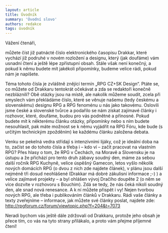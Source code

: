 ```yaml
---
layout: article
title: Úvodník
summary: 'Úvodní slovo'
authors: redakce
tags: úvodník
---
```


Vážení čtenáři, 

můžete číst již patnácté číslo elektronického časopisu Drakkar, které vychází již podruhé v novém rozložení a designu, který (jak doufáme) vám usnadní čtení a ještě lépe zpřístupní obsah. Stále však není konečný, a pokud k němu budete mít jakékoli připomínky, budeme velice rádi, pokud nám je napíšete. 

Téma tohoto čísla je zvláštně znějící termín „RPG CZ+SK Design“. Ptáte se, co můžete od Drakkaru tentokrát očekávat a zda se redaktoři konečně nezbláznili? Obě otázky jsou na místě, ale nakolik můžeme soudit, zcela při smyslech vám překládáme číslo, které se věnuje našemu (tedy českému a slovenskému) designu RPG a RPG fenoménu u nás jako takovému. Oslovili jsme české a slovenské tvůrce a podařilo se nám získat zajímavé články i rozhovor, které, doufáme, budou pro vás podnětné a přínosné. Pokud budete mít k některému článku otázky, připomínky nebo s ním budete nesouhlasit, pak máte možnost se k němu vyjádřit na RPG Fóru, kde bude (s určitým technickým zpožděním) ke každému článku založena debata. 

Venku se pekelná vedra střídají s intenzivními lijáky, což je ideální doba na to, začíst se do tohoto čísla a třeba i – kdo ví – začít pracovat na vlastním RPG? Přes hlasy o tom, že RPG v Čechách, na Moravě a Slovensku je na ústupu a že přichází pro tento druh zábavy soudný den, máme za sebou další ročník RPG Kuchyně, velice úspěšný Gamecon, letos vyšlo několik nových domácích RPG (o dvou z nich zde najdete článek), v plánu jsou další nejméně tři dosud neohlášené (Drakkar má dobré zákulisní informace ;-) ) a velice zajímavé projekty – a byl ohlášen vývoj Dračího doupěte 2 (o něm se více dozvíte v rozhovoru s Bouchim). Zdá se tedy, že nás čeká nikoli soudný den, ale snad nová renesance. A k ní můžete přispět i vy! Nejen tvorbou nových RPG, ale třeba i publikováním článků v Drakkaru. Rádi vaše články a texty zveřejníme – informace, jak můžete své články poslat, najdete zde: http://rpgforum.cz/forum/viewtopic.php?f=204&t=7073 

Neradi bychom vás ještě dále zdržovali od Drakkaru, protože jeho obsah je přece tím, co vás na tyto strany přilákalo, a proto vám přejme příjemné čtení!
